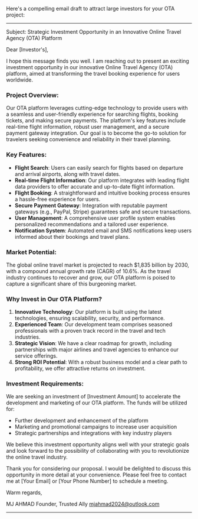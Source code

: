 Here's a compelling email draft to attract large investors for your OTA project:

---

Subject: Strategic Investment Opportunity in an Innovative Online Travel Agency (OTA) Platform

Dear [Investor's],

I hope this message finds you well. I am reaching out to present an exciting investment opportunity in our innovative Online Travel Agency (OTA) platform, aimed at transforming the travel booking experience for users worldwide.

### Project Overview:
Our OTA platform leverages cutting-edge technology to provide users with a seamless and user-friendly experience for searching flights, booking tickets, and making secure payments. The platform's key features include real-time flight information, robust user management, and a secure payment gateway integration. Our goal is to become the go-to solution for travelers seeking convenience and reliability in their travel planning.

### Key Features:
- **Flight Search**: Users can easily search for flights based on departure and arrival airports, along with travel dates.
- **Real-time Flight Information**: Our platform integrates with leading flight data providers to offer accurate and up-to-date flight information.
- **Flight Booking**: A straightforward and intuitive booking process ensures a hassle-free experience for users.
- **Secure Payment Gateway**: Integration with reputable payment gateways (e.g., PayPal, Stripe) guarantees safe and secure transactions.
- **User Management**: A comprehensive user profile system enables personalized recommendations and a tailored user experience.
- **Notification System**: Automated email and SMS notifications keep users informed about their bookings and travel plans.

### Market Potential:
The global online travel market is projected to reach $1,835 billion by 2030, with a compound annual growth rate (CAGR) of 10.6%. As the travel industry continues to recover and grow, our OTA platform is poised to capture a significant share of this burgeoning market.

### Why Invest in Our OTA Platform?
1. **Innovative Technology**: Our platform is built using the latest technologies, ensuring scalability, security, and performance.
2. **Experienced Team**: Our development team comprises seasoned professionals with a proven track record in the travel and tech industries.
3. **Strategic Vision**: We have a clear roadmap for growth, including partnerships with major airlines and travel agencies to enhance our service offerings.
4. **Strong ROI Potential**: With a robust business model and a clear path to profitability, we offer attractive returns on investment.

### Investment Requirements:
We are seeking an investment of [Investment Amount] to accelerate the development and marketing of our OTA platform. The funds will be utilized for:
- Further development and enhancement of the platform
- Marketing and promotional campaigns to increase user acquisition
- Strategic partnerships and integrations with key industry players

We believe this investment opportunity aligns well with your strategic goals and look forward to the possibility of collaborating with you to revolutionize the online travel industry.

Thank you for considering our proposal. I would be delighted to discuss this opportunity in more detail at your convenience. Please feel free to contact me at [Your Email] or [Your Phone Number] to schedule a meeting.

Warm regards,

MJ AHMAD 
Founder,
Trusted Ally
mjahmad2024@outlook.com

---
